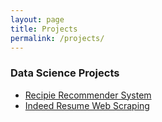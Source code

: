 ```yaml
---
layout: page
title: Projects
permalink: /projects/
---
```


### Data Science Projects

* [Recipie Recommender System](/projects/recommender_system.html)
* [Indeed Resume Web Scraping](/projects/indeed_resume_scrape.html)



